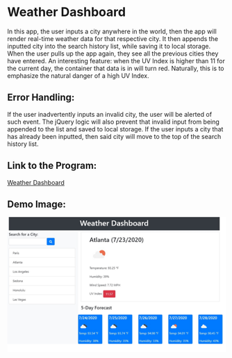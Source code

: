 # Weather Dashboard

In this app, the user inputs a city anywhere in the world, then the app will render real-time weather data for that respective city. It then appends the inputted city into the search history list, while saving it to local storage. When the user pulls up the app again, they see all the previous cities they have entered. An interesting feature: when the UV Index is higher than 11 for the current day, the container that data is in will turn red. Naturally, this is to emphasize the natural danger of a high UV Index. 

## Error Handling:

If the user inadvertently inputs an invalid city, the user will be alerted of such event. The jQuery logic will also prevent that invalid input from being appended to the list and saved to local storage. If the user inputs a city that has already been inputted, then said city will move to the top of the search history list. 

## Link to the Program:

[Weather Dashboard](https://jacobhoss.github.io/weather-dashboard/)

## Demo Image:

![Demo Picture](./assets/demo.jpg)

